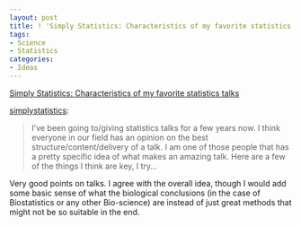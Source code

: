 ```yaml
---
layout: post
title: ! 'Simply Statistics: Characteristics of my favorite statistics talks'
tags:
- Science
- Statistics
categories:
- Ideas
---
```

<a href="http://simplystatistics.tumblr.com/post/18792698723/characteristics-of-my-favorite-statistics-talks">Simply Statistics: Characteristics of my favorite statistics talks</a><br/><p><a class="tumblr_blog" href="http://simplystatistics.tumblr.com/post/18792698723/characteristics-of-my-favorite-statistics-talks">simplystatistics</a>:</p>

> <p>I’ve been going to/giving statistics talks for a few years now. I think everyone in our field has an opinion on the best structure/content/delivery of a talk. I am one of those people that has a pretty specific idea of what makes an amazing talk. Here are a few of the things I think are key, I try&#8230;</p>
<p>Very good points on talks. I agree with the overall idea, though I would add some basic sense of what the biological conclusions (in the case of Biostatistics or any other Bio-science) are instead of just great methods that might not be so suitable in the end.</p>
